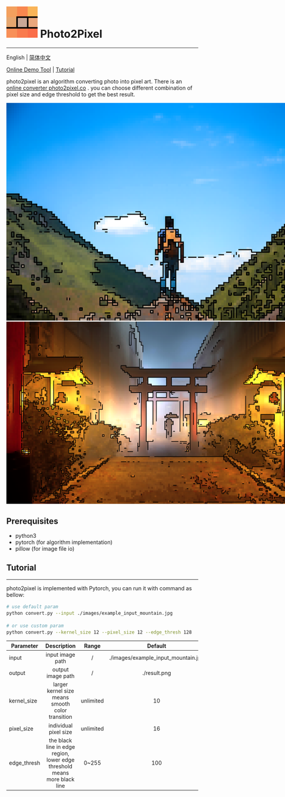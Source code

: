 # ![LOGO](images/doc/favicon-original.png) Photo2Pixel

---
English | [简体中文](./README_cn.md)

[Online Demo Tool](https://photo2pixel.co) |
[Tutorial](#Tutorial)

photo2pixel is an algorithm converting photo into pixel art. There is an [online converter photo2pixel.co](https://photo2pixel.co)
. you can choose different combination of pixel size and edge threshold to get the best result.

<img src="images/doc/mountain_8bit_style_pixel.png" style="max-width: 850px" alt="mountain 8bit style pixel art"/>
<img src="images/doc/holy_temple_8bit_style_pixel.png" style="max-width: 850px" alt="holy temple 8bit style pixel art">

## Prerequisites
- python3
- pytorch (for algorithm implementation)
- pillow (for image file io)

## Tutorial
---
photo2pixel is implemented with Pytorch, you can run it with command as bellow:
```bash
# use default param
python convert.py --input ./images/example_input_mountain.jpg

# or use custom param
python convert.py --kernel_size 12 --pixel_size 12 --edge_thresh 128
```

| Parameter   |                                Description                                |   Range   |               Default               |
|-------------|:-------------------------------------------------------------------------:|:---------:|:-----------------------------------:|
| input       |                             input image path                              |     /     | ./images/example_input_mountain.jpg |
| output      |                             output image path                             |     /     |            ./result.png             |
| kernel_size |             larger kernel size means smooth color transition              | unlimited |                 10                  |
| pixel_size  |                           individual pixel size                           |    unlimited    |                 16                  |
| edge_thresh | the black line in edge region, lower edge threshold means more black line |   0~255   |                 100                 |